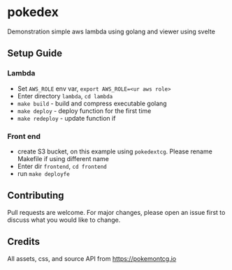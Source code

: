 # pokedex

Demonstration simple aws lambda using golang and viewer using svelte

## Setup Guide

### Lambda

- Set `AWS_ROLE` env var, `export AWS_ROLE=<ur aws role>`
- Enter directory `lambda`, `cd lambda`
- `make build` - build and compress executable golang
- `make deploy` - deploy function for the first time
- `make redeploy` - update function if

### Front end

- create S3 bucket, on this example using `pokedextcg`. Please rename Makefile if using different name
- Enter dir `frontend`, `cd frontend`
- run `make deployfe`

## Contributing

Pull requests are welcome. For major changes, please open an issue first to discuss what you would like to change.

## Credits

All assets, css, and source API from https://pokemontcg.io